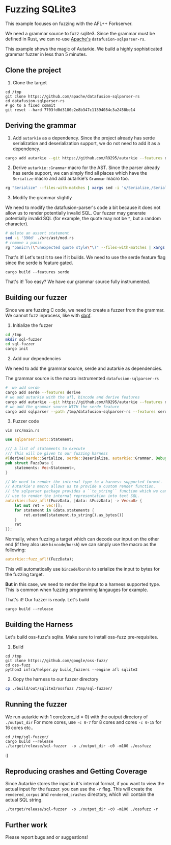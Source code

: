 # Fuzzing SQLite3

This example focuses on fuzzing with the AFL++ Forkserver.

We need a grammar source to fuzz sqlite3. Since the grammar must be defined in Rust, we can re-use [Apache's](https://github.com/apache/datafusion-sqlparser-rs) ``datafusion-sqlparser-rs``. 

This example shows the magic of Autarkie. We build a highly sophisticated grammar fuzzer in less than 5 minutes.

## Clone the project
1. Clone the target
```
cd /tmp
git clone https://github.com/apache/datafusion-sqlparser-rs
cd datafusion-sqlparser-rs
# go to a fixed commit
git reset --hard 7703fd0d3180c2e8b347c11394084c3a2458be14
```

##  Deriving the grammar
1. Add ``autarkie`` as a dependency.
Since the project already has serde serialization and deserialization support, we do not need to add it as a dependency.
``` bash
cargo add autarkie --git https://github.com/R9295/autarkie --features derive --features afl
```
2. Derive ``autarkie::Grammar`` macro for the AST.
Since the parser already has serde support, we can simply find all places which have the ``Serialize`` macro and add autarkie's ``Grammar`` macro too.
``` bash
rg "Serialize" --files-with-matches | xargs sed -i 's/Serialize,/Serialize, autarkie::Grammar,/g'
```
3. Modify the grammar slightly

We need to modify the datafusion-parser's code a bit because it does not allow us to render potentially invalid SQL. 
Our fuzzer may generate potentially invalid SQL (for example, the quote may not be ``"``, but a random character).
``` bash
# delete an assert statement
sed -i '390d' ./src/ast/mod.rs
# remove a panic
rg "panic!\(\"unexpected quote style\"\)" --files-with-matches | xargs sed -i 's/panic!("unexpected quote style")/write!(f, "\\\"{}\\\"", value::escape_quoted_string(\&self.value, \'"\'))/g'
```

That's it! Let's test it to see if it builds. 
We need to use the serde feature flag since the serde is feature gated.
```
cargo build --features serde
```
That's it! Too easy? We have our grammar source fully instrumented.

## Building our fuzzer
Since we are fuzzing C code, we need to create a fuzzer from the grammar. We cannot fuzz inprocess, like with [sbpf](/guides/rbpf.md).
1. Initialize the fuzzer
```bash 
cd /tmp
mkdir sql-fuzzer
cd sql-fuzzer 
cargo init
```
2. Add our dependencies

We need to add the grammar source, serde and autarkie as dependencies.

The grammar source is the macro instrumented ``datafusion-sqlparser-rs``
``` bash
#  we add serde
cargo add serde --features derive
# we add autarkie with the afl, bincode and derive features
cargo add autarkie --git https://github.com/R9295/autarkie --features derive --features afl
# we add the grammar source WITH the serde feature
cargo add sqlparser --path /tmp/datafusion-sqlparser-rs --features serde
```

3. Fuzzer code
```
vim src/main.rs
```
``` rust
use sqlparser::ast::Statement;

/// A list of statements to execute
/// This will be given to our fuzzing harness
#[derive(serde::Serialize, serde::Deserialize, autarkie::Grammar, Debug, Clone)]
pub struct FuzzData {
    statements: Vec<Statement>,
}

// We need to render the internal type to a harness supported format.
// Autarkie's macro allows us to provide a custom render function.
// the sqlparser package provides a ``to_string`` function which we can 
// use to render the internal representation into text SQL.
autarkie::fuzz_afl!(FuzzData, |data: &FuzzData| -> Vec<u8> {
    let mut ret = vec![];    
    for statement in &data.statements {
        ret.extend(statement.to_string().as_bytes())
    }
    ret
});
```
Normally, when fuzzing a target which can decode our input on the other end (if they also use ``bincode``/``borsh``) we can simply use the macro as the following:

``` rust
autarkie::fuzz_afl!(FuzzData);
```
This will automatically use ``bincode``/``borsh`` to serialize the input to bytes for the fuzzing target.

**But** in this case, we need to render the input to a harness supported type. This is common when fuzzing programming langauges for example.

That's it! Our fuzzer is ready. Let's build
```
cargo build --release
```

## Building the Harness
Let's build oss-fuzz's sqlite. Make sure to install oss-fuzz pre-requisites.

1. Build

```
cd /tmp
git clone https://github.com/google/oss-fuzz/
cd oss-fuzz
python3 infra/helper.py build_fuzzers --engine afl sqlite3
```

2. Copy the harness to our fuzzer directory

```bash
cp ./build/out/sqlite3/ossfuzz /tmp/sql-fuzzer/
```

## Running the fuzzer

We run autarkie with 1 core(core_id = 0) with the output directory of ``./output_dir``
For more cores, use ``-c 0-7`` for 8 cores and cores ``-c 0-15`` for 16 cores etc..

```
cd /tmp/sql-fuzzer/
cargo build --release
./target/release/sql-fuzzer  -o ./output_dir -c0 -m100 ./ossfuzz 
```
:)

## Reproducing crashes and Getting Coverage
Since Autarkie stores the input in it's internal format, if you want to view the actual input for the fuzzer. you can use the ``-r`` flag. 
This will create the ``rendered_corpus`` and ``rendered_crashes`` directory, which will contain the actual SQL string.
```
./target/release/sql-fuzzer  -o ./output_dir -c0 -m100 ./ossfuzz -r
```


## Further work
Please report bugs and or suggestions!
